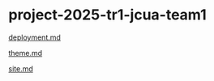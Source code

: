 # project-2025-tr1-jcua-team1

[deployment.md](documentation\deployment.md)

[theme.md](documentation\theme.md)

[site.md](documentation\site.md)